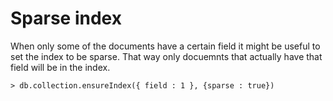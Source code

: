 # Sparse index



When only some of the documents have a certain field it might be useful to set
the index to be sparse. That way only docuemnts that actually have that field will be in the index.


```
> db.collection.ensureIndex({ field : 1 }, {sparse : true})
```




